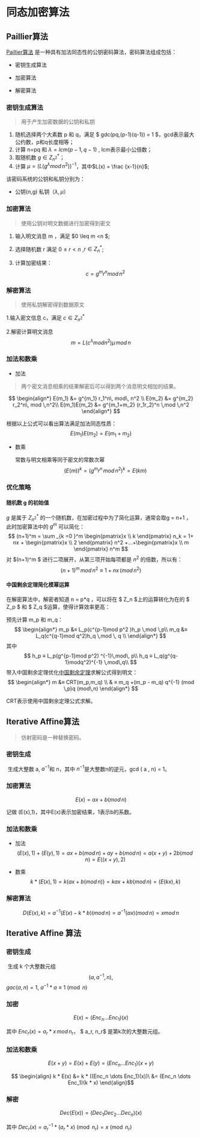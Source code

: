 # 同态加密算法

## Paillier算法

[Paillier算法](http://www.cs.tau.ac.il/~fiat/crypt07/papers/Pai99pai.pdf) 是一种具有加法同态性的公钥密码算法，密码算法组成包括：

- 密钥生成算法

- 加密算法

- 解密算法

  

### 密钥生成算法

> 用于产生加密数据的公钥和私钥

1. 随机选择两个大素数 p 和 q，满足 $ gdc(pq,(p-1)(q-1)) = 1 $，gcd表示最大公约数，p和q长度相等；
2. 计算 n=pq  和  $\lambda = lcm(p-1,q-1)$ , lcm表示最小公倍数；
3. 取随机数 $g \in Z^*_{n^2}$；
4. 计算 $\mu = (L(g^{\lambda}mod \, n^2))^{-1}$，其中$L(x) = \frac {x-1}{n}$;

该密码系统的公钥和私钥分别为：

- 公钥(n,g)     私钥（$\lambda, \mu$）



### 加密算法

>  使用公钥对明文数据进行加密得到密文

1. 输入明文消息 m ，满足 $0 \leq m <n $;

2. 选择随机数 r 满足 $0 \leq r < n$ ,$r \in Z^*_n$;

3. 计算加密结果：
   $$
   c = g^mr^n mod \, n^2
   $$

### 解密算法

> 使用私钥解密得到数据原文

1.输入密文信息 c，满足 $c \in Z^*_{n^2}$

2.解密计算明文消息
$$
m = L(c^{\lambda}mod n^2)  \mu  \, mod \, n
$$

### 加法和数乘

- 加法

> 两个密文消息相乘的结果解密后可以得到两个消息明文相加的结果。

$$
\begin{align*}
E(m_1)  &= g^{m_1} r_1^n\, mod\, n^2 \\
E(m_2) &= g^{m_2} r_2^n\, mod \,n^2\\
E(m_1)E(m_2)  &= g^{m_1+m_2} (r_1r_2)^n \,mod \,n^2 
\end{align*}
$$

根据以上公式可以看出算法满足加法同态性质：
$$
E(m_1)E(m_2) = E(m_1+m_2)
$$

- 数乘

  常数与明文相乘等同于密文的常数次幂
  $$
  (E(m))^{k}  = (g^{m} r^n \, mod \, n^2)^k = E(km)
  $$





### 优化策略

#### 随机数 g 的初始值

 $g$ 是属于 $Z^*_{n^2}$ 的一个随机数，在加密过程中为了简化运算，通常会取g  = n+1 ，此时加密算法中的 $g^m$ 可以简化：
$$
(n+1)^m = \sum _{k =0 }^m \begin{pmatrix}x \\ k \end{pmatrix} n_k = 1+ nx + \begin{pmatrix}x \\ 2 \end{pmatrix} n^2 +...+\begin{pmatrix}x \\ m \end{pmatrix} n^m
$$
对 $(n+1)^m $ 进行二项展开，从第三项开始每项都是 $n^2$ 的倍数，所以有：
$$
(n+1)^m \, mod \, n^2 ≡ 1+nx\,(mod \, n^2)
$$




#### 中国剩余定理简化模幂运算

在解密算法中，解密者知道 n = p*q ，可以将在 $ Z_n $上的运算转化为在的 $ Z_p $ 和 $ Z_q $运算，使得计算效率更高：

预先计算 m_p 和 m_q：
$$
\begin{align*}
m_p &≡ L_p(c^{p-1}mod p^2 )h_p \,mod \,p\\
m_q &≡ L_q(c^{q-1}mod q^2)h_q \,mod \, q \\
\end{align*}
$$
其中
$$
h_p ≡ L_p(g^{p-1}mod p^2) ^{-1}\,mod\, p\\
h_q ≡ L_q(g^{q-1}modq^2)^{-1} \,mod\,q\\
$$
带入中国剩余定理优化[中国剩余定理](./中国剩余定理.md)求解公式得到明文：
$$
\begin{align*}
m &≡ CRT(m_p,m_q) \\
& ≡ m_q +(m_p - m_q) q^{-1} (mod \,p)q (mod\,n)
\end{align*}
$$


CRT表示使用中国剩余定理公式求解。





## Iterative Affine算法

>  仿射密码是一种替换密码。

### 密钥生成

​	生成大整数 a, $a^{-1}$和 n，其中 $n^{-1}$是大整数n的逆元，gcd ( a , n) = 1。

### 加密算法

$$
E(x) =  ax+b (mod \,n )
$$

记做 (E(x),1)，其中E(x)表示加密结果，1表示b的系数。

### 加法和数乘


- 加法
$$
(E(x),1) + (E(y),1) =ax+b(mod\,n) + ay+b(mod\,n) =  a(x+y)+2b(mod\,n) = E((x+y),2)
$$

- 数乘
  $$
  k * (E(x),1) = k(ax+b (mod \, n )) = kax+kb (mod \, n) =  (E(kx),k)
  $$

### 解密算法

$$
D(E(x),k) = a^{-1}(E(x)-k*b) (mod \, n) = a^{-1}(ax)(mod \, n) =xmod \, n
$$





## Iterative Affine 算法

### 密钥生成

​	生成 k 个大整数元组 $$ (a, a^{-1}, n), $$   $gac (a, n) = 1$,  $a^{-1} * a \equiv 1\pmod{n}$

### 加密

$$ E(x) = (Enc_n \dots Enc_1)(x)  $$

其中 $Enc_r(x) = a_r * x  \,mod \, n_r$， $ a_r, n_r$ 是第k次的大整数元组。

### 加法和数乘

$$ E(x + y) = E(x) + E(y) = (Enc_n \dots Enc_1)(x + y) $$

$$ \begin{align} k * E(x) &= k * ((Enc_n \dots Enc_1)(x))\ &= (Enc_n \dots Enc_1)(k * x) \end{align}$$

### 解密

$$ Dec(E(x)) = (Dec_1 Dec_2  \dots  Dec_n)(x) $$

其中 $Dec_r(x) = a_r^{-1} * (a_r * x) \pmod{n_r} = x \pmod{n_r}$











